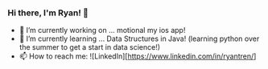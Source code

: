 ### Hi there, I'm Ryan! 👋

- 🔭 I’m currently working on ... motional my ios app!
- 🌱 I’m currently learning ... Data Structures in Java! (learning python over the summer to get a start in data science!)
- 📫 How to reach me: ![LinkedIn][https://www.linkedin.com/in/ryantren/]
